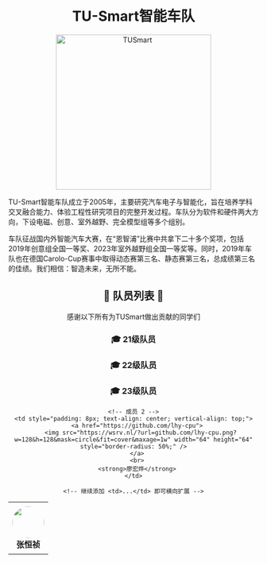 <div align=center><h1>TU-Smart智能车队</h1></div>
<p align="center">
  <img src="https://github.com/user-attachments/assets/8eeb01ac-315e-40a8-812b-08d8c999350d" alt="TUSmart" width="312" />
</p>
TU-Smart智能车队成立于2005年，主要研究汽车电子与智能化，旨在培养学科交叉融合能力、体验工程性研究项目的完整开发过程。车队分为软件和硬件两大方向，下设电磁、创意、室外越野、完全模型组等多个组别。

车队征战国内外智能汽车大赛，在“恩智浦”比赛中共拿下二十多个奖项，包括2019年创意组全国一等奖、2023年室外越野组全国一等奖等。同时，2019年车队也在德国Carolo-Cup赛事中取得动态赛第三名、静态赛第三名，总成绩第三名的佳绩。我们相信：智造未来，无所不能。

<div align=center>

<div align=center><h2> 💐 队员列表 💐 </h2></div>
<div align=center> 感谢以下所有为TUSmart做出贡献的同学们 </div>
<h3>🎓 21级队员</h3>

<h3>🎓 22级队员</h3>

<h3>🎓 23级队员</h3>
<table style="border-collapse: collapse; margin: 0;">
  <tr>
    <!-- 成员 1 -->
    <td style="padding: 8px; text-align: center; vertical-align: top;">
      <a href="https://github.com/weyumm">
        <img src="https://wsrv.nl/?url=github.com/weyumm.png?w=128&h=128&mask=circle&fit=cover&maxage=1w" width="64" height="64" style="border-radius: 50%;" />
      </a>
      <br>
      <strong>张恒祯</strong>
    </td>

    <!-- 成员 2 -->
    <td style="padding: 8px; text-align: center; vertical-align: top;">
      <a href="https://github.com/lhy-cpu">
        <img src="https://wsrv.nl/?url=github.com/lhy-cpu.png?w=128&h=128&mask=circle&fit=cover&maxage=1w" width="64" height="64" style="border-radius: 50%;" />
      </a>
      <br>
      <strong>廖宏烨</strong>
    </td>

    <!-- 继续添加 <td>...</td> 即可横向扩展 -->
  </tr>
</table>
